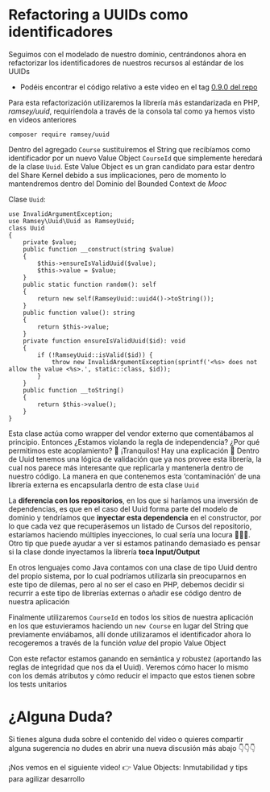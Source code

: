 Refactoring a UUIDs como identificadores
========================================

Seguimos con el modelado de nuestro dominio, centrándonos ahora en refactorizar los identificadores de nuestros recursos al estándar de los UUIDs

*   Podéis encontrar el código relativo a este video en el tag [0.9.0 del repo](https://github.com/CodelyTV/php-ddd-skeleton/tree/0.9.0)

Para esta refactorización utilizaremos la librería más estandarizada en PHP, _ramsey/uuid_, requiríendola a través de la consola tal como ya hemos visto en videos anteriores

    composer require ramsey/uuid


Dentro del agregado `Course` sustituiremos el String que recibíamos como identificador por un nuevo Value Object `CourseId` que simplemente heredará de la clase `Uuid`. Este Value Object es un gran candidato para estar dentro del Share Kernel debido a sus implicaciones, pero de momento lo mantendremos dentro del Dominio del Bounded Context de _Mooc_

Clase `Uuid`:

    use InvalidArgumentException;
    use Ramsey\Uuid\Uuid as RamseyUuid;
    class Uuid
    {
        private $value;
        public function __construct(string $value)
        {
            $this->ensureIsValidUuid($value);
            $this->value = $value;
        }
        public static function random(): self
        {
            return new self(RamseyUuid::uuid4()->toString());
        }
        public function value(): string
        {
            return $this->value;
        }
        private function ensureIsValidUuid($id): void
        {
            if (!RamseyUuid::isValid($id)) {
                throw new InvalidArgumentException(sprintf('<%s> does not allow the value <%s>.', static::class, $id));
            }
        }
        public function __toString()
        {
            return $this->value();
        }
    }


Esta clase actúa como wrapper del vendor externo que comentábamos al principio. Entonces ¿Estamos violando la regla de independencia? ¿Por qué permitimos este acoplamiento? 🤯 ¡Tranquilos! Hay una explicación 🙌 Dentro de Uuid tenemos una lógica de validación que ya nos provee esta librería, la cual nos parece más interesante que replicarla y mantenerla dentro de nuestro código. La manera en que contenemos esta ‘contaminación’ de una librería externa es encapsularla dentro de esta clase `Uuid`

La **diferencia con los repositorios**, en los que si haríamos una inversión de dependencias, es que en el caso del Uuid forma parte del modelo de dominio y tendríamos que **inyectar esta dependencia** en el constructor, por lo que cada vez que recuperásemos un listado de Cursos del repositorio, estaríamos haciendo múltiples inyecciones, lo cual sería una locura 🤷🏼‍♂️. Otro tip que puede ayudar a ver si estamos patinando demasiado es pensar si la clase donde inyectamos la librería **toca Input/Output**

En otros lenguajes como Java contamos con una clase de tipo Uuid dentro del propio sistema, por lo cual podríamos utilizarla sin preocuparnos en este tipo de dilemas, pero al no ser el caso en PHP, debemos decidir si recurrir a este tipo de librerías externas o añadir ese código dentro de nuestra aplicación

Finalmente utilizaremos `CourseId` en todos los sitios de nuestra aplicación en los que estuvieramos haciendo un `new Course` en lugar del String que previamente enviábamos, allí donde utilizaramos el identificador ahora lo recogeremos a través de la función _value_ del propio Value Object

Con este refactor estamos ganando en semántica y robustez (aportando las reglas de integridad que nos da el Uuid). Veremos cómo hacer lo mismo con los demás atributos y cómo reducir el impacto que estos tienen sobre los tests unitarios

¿Alguna Duda?
=============

Si tienes alguna duda sobre el contenido del video o quieres compartir alguna sugerencia no dudes en abrir una nueva discusión más abajo 👇👇👇

¡Nos vemos en el siguiente video! 👉 Value Objects: Inmutabilidad y tips para agilizar desarrollo